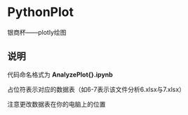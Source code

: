 # PythonPlot
银商杯——plotly绘图
## 说明
代码命名格式为 **AnalyzePlot{}.ipynb**

占位符表示对应的数据表（如6-7表示该文件分析6.xlsx与7.xlsx）

注意更改数据表在你的电脑上的位置
